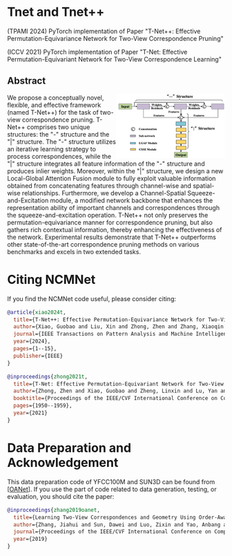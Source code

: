 # Tnet and Tnet++
(TPAMI 2024) PyTorch implementation of Paper "T-Net++: Effective Permutation-Equivariance Network for Two-View Correspondence Pruning"

(ICCV 2021) PyTorch implementation of Paper "T-Net: Effective Permutation-Equivariant Network for Two-View Correspondence Learning"

## Abstract

<img src="./Figure/FIG1.png" width="50%" align="right">
We propose a conceptually novel, flexible, and effective framework (named T-Net++) for the task of two-view correspondence pruning. T-Net++ comprises two unique structures: the "-" structure and the "|" structure. The "-" structure utilizes an iterative learning strategy to process correspondences, while the "|" structure integrates all feature information of the "-" structure and produces inlier weights. Moreover, within the "|" structure, we design a new Local-Global Attention Fusion module to fully exploit valuable information obtained from concatenating features through channel-wise and spatial-wise relationships. Furthermore, we develop a Channel-Spatial Squeeze-and-Excitation module, a modified network backbone that enhances the representation ability of important channels and correspondences through the squeeze-and-excitation operation. T-Net++ not only preserves the permutation-equivariance manner for correspondence pruning, but also gathers rich contextual information, thereby enhancing the effectiveness of the network. Experimental results demonstrate that T-Net++ outperforms other state-of-the-art correspondence pruning methods on various benchmarks and excels in two extended tasks.

# Citing NCMNet
If you find the NCMNet code useful, please consider citing:
```bibtex
@article{xiao2024t,
  title={T-Net++: Effective Permutation-Equivariance Network for Two-View Correspondence Pruning},
  author={Xiao, Guobao and Liu, Xin and Zhong, Zhen and Zhang, Xiaoqin and Ma, Jiayi and Ling, Haibin},
  journal={IEEE Transactions on Pattern Analysis and Machine Intelligence},
  year={2024},
  pages={1--15},
  publisher={IEEE}
}
```
```bibtex
@inproceedings{zhong2021t,
  title={T-Net: Effective Permutation-Equivariant Network for Two-View Correspondence Learning},
  author={Zhong, Zhen and Xiao, Guobao and Zheng, Linxin and Lu, Yan and Ma, Jiayi},
  booktitle={Proceedings of the IEEE/CVF International Conference on Computer Vision},
  pages={1950--1959},
  year={2021}
}
```

# Data Preparation and Acknowledgement
This data preparation code of YFCC100M and SUN3D can be found from [[OANet](https://github.com/zjhthu/OANet)]. If you use the part of code related to data generation, testing, or evaluation, you should cite the paper:
```bibtex
@inproceedings{zhang2019oanet,
  title={Learning Two-View Correspondences and Geometry Using Order-Aware Network},
  author={Zhang, Jiahui and Sun, Dawei and Luo, Zixin and Yao, Anbang and Zhou, Lei and Shen, Tianwei and Chen, Yurong and Quan, Long and Liao, Hongen},
  journal={Proceedings of the IEEE/CVF International Conference on Computer Vision},
  year={2019}
}
